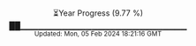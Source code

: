 <p align="center">
⏳Year Progress (9.77 %) <br>
██▁▁▁▁▁▁▁▁▁▁▁▁▁▁▁▁▁▁▁▁▁▁▁▁▁▁▁▁ <br>
<sub>Updated: Mon, 05 Feb 2024 18:21:16 GMT</sub>
</p>

